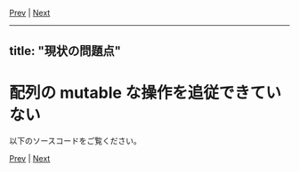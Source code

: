 [Prev](https://github.com/Ubugeeei/chibivue/blob/main/books/japanese/220_brs_other_apis.md) | [Next](https://github.com/Ubugeeei/chibivue/blob/main/books/japanese/299_brs_effect_scope.md)

---
title: "現状の問題点"
---

# 配列の mutable な操作を追従できていない

以下のソースコードをご覧ください。


[Prev](https://github.com/Ubugeeei/chibivue/blob/main/books/japanese/220_brs_other_apis.md) | [Next](https://github.com/Ubugeeei/chibivue/blob/main/books/japanese/299_brs_effect_scope.md)
